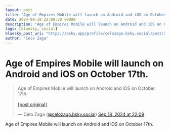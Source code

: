 ```yaml
---
layout: post
title: "Age of Empires Mobile will launch on Android and iOS on October 17th."
date: 2024-09-18 22:09:50 +0000
description: "Age of Empires Mobile will launch on Android and iOS on October 17th."
tags: [bluesky, social]
bluesky_post_uri: "https://bsky.app/profile/celozaga.bsky.social/post/3l4hkcect5w25"
author: "Celo Zaga"
---
```


<h1 class="bluesky-post-title">Age of Empires Mobile will launch on Android and iOS on October 17th.</h1>


<blockquote class="bluesky-embed" data-bluesky-uri="at://did:plc:lmh6rennptq77inaztnovw4b/app.bsky.feed.post/3l4hkcect5w25" data-bluesky-embed-color-mode="system">
<p lang="">Age of Empires Mobile will launch on Android and iOS on October 17th.<br><br><a href="https://bsky.app/profile/celozaga.bsky.social/post/3l4hkcect5w25">[post original]</a></p>
&mdash; Celo Zaga (<a href="https://bsky.app/profile/did:plc:lmh6rennptq77inaztnovw4b">@celozaga.bsky.social</a>) <a href="https://bsky.app/profile/celozaga.bsky.social/post/3l4hkcect5w25">Sep 18, 2024 at 22:09</a>
</blockquote>
<script async src="https://embed.bsky.app/static/embed.js" charset="utf-8"></script>


<p class="bluesky-post-description">Age of Empires Mobile will launch on Android and iOS on October 17th.</p>
